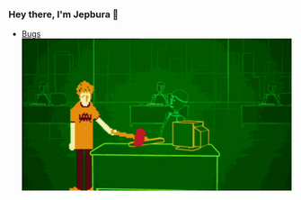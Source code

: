 ### Hey there, I'm Jepbura 👋
- [Bugs](https://www.jepbura.ir "www.jepbura.ir")
![](/assets/p.gif)
<!---
<img height="180em" src="https://github-readme-stats.vercel.app/api?username=jepbura&show_icons=true&hide_border=true&&count_private=true&include_all_commits=true" />
![visitors](https://visitor-badge.glitch.me/badge?page_id=page.id)

--->
